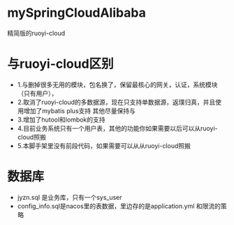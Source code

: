 # mySpringCloudAlibaba
精简版的ruoyi-cloud  

# 与ruoyi-cloud区别
* 1.与删掉很多无用的模块，包名换了，保留最核心的网关，认证，系统模块（只有用户），  
* 2.取消了ruoyi-cloud的多数据源，现在只支持单数据源，返璞归真，并且使用增加了mybatis plus支持
其他尽量保持与  
* 3.增加了hutool和lombok的支持  
* 4.目前业务系统只有一个用户表，其他的功能你如果需要以后可以从ruoyi-cloud照搬  
* 5.本脚手架里没有前段代码，如果需要可以从从ruoyi-cloud照搬

# 数据库
* jyzn.sql 是业务库，只有一个sys_user  
* config_info.sql是nacos里的表数据，里边存的是application.yml 和限流的策略  



